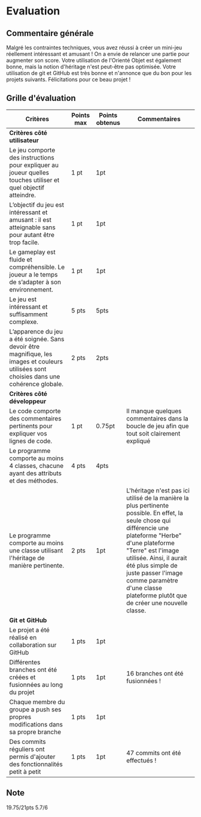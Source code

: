 # Evaluation
## Commentaire générale
Malgré les contraintes techniques, vous avez réussi à créer un mini-jeu réellement intéressant et amusant ! On a envie de relancer une partie pour augmenter son score. Votre utilisation de l'Orienté Objet est également bonne, mais la notion d'héritage n'est peut-être pas optimisée. Votre utilisation de git et GitHub est très bonne et n'annonce que du bon pour les projets suivants. Félicitations pour ce beau projet !
## Grille d'évaluation
| Critères                           | Points max | Points obtenus | Commentaires |
|-------------------------------------|------------|----------------|--------------|
| **Critères côté utilisateur**       |            |                |              |
| Le jeu comporte des instructions pour expliquer au joueur quelles touches utiliser et quel objectif atteindre. | 1 pt  |  1pt |   |
| L’objectif du jeu est intéressant et amusant : il est atteignable sans pour autant être trop facile. | 1 pt  |  1pt |   |
| Le gameplay est fluide et compréhensible. Le joueur a le temps de s’adapter à son environnement. | 1 pt  |  1pt |  |
| Le jeu est intéressant et suffisamment complexe. | 5 pts  |  5pts |   |
| L’apparence du jeu a été soignée. Sans devoir être magnifique, les images et couleurs utilisées sont choisies dans une cohérence globale. | 2 pts  |  2pts |  |
| **Critères côté développeur**       |            |                |              |
| Le code comporte des commentaires pertinents pour expliquer vos lignes de code. | 1 pt  |  0.75pt | Il manque quelques commentaires dans la boucle de jeu afin que tout soit clairement expliqué  |
| Le programme comporte au moins 4 classes, chacune ayant des attributs et des méthodes. | 4 pts  |  4pts |   |
| Le programme comporte au moins une classe utilisant l'héritage de manière pertinente. | 2 pts  | 1pt  | L'héritage n'est pas ici utilisé de la manière la plus pertinente possible. En effet, la seule chose qui différencie une plateforme "Herbe" d'une plateforme "Terre" est l'image utilisée. Ainsi, il aurait été plus simple de juste passer l'image comme paramètre d'une classe plateforme plutôt que de créer une nouvelle classe.  |
| **Git et GitHub**                   |            |                |              |
| Le projet a été réalisé en collaboration sur GitHub| 1 pts  | 1pt  |   |
| Différentes branches ont été créées et fusionnées au long du projet| 1 pts  | 1pt  | 16 branches ont été fusionnées !  |
| Chaque membre du groupe a push ses propres modifications dans sa propre branche| 1 pts  |  1pt |  |
| Des commits réguliers ont permis d'ajouter des fonctionnalités petit à petit| 1 pts  | 1pt  | 47 commits ont été effectués !  |

## Note
19.75/21pts
5.7/6
